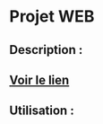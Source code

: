 # Projet WEB 

## Description :

## [Voir le lien](https://phildaiguille.github.io/FakeTwitter/)

## Utilisation :

